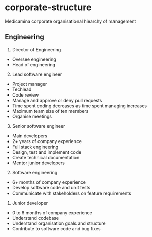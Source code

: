 # corporate-structure

Medicamina corporate organisational hiearchy of management

## Engineering

1. Director of Engineering
  - Oversee engineering
  - Head of engineering
2. Lead software engineer
  - Project manager
  - Techlead
  - Code review
  - Manage and approve or deny pull requests
  - Time spent coding decreases as time spent managing increases
  - Maximum team size of ten members
  - Organise meetings
3. Senior software engineer
  - Main developers
  - 2+ years of company experience
  - Full stack engineering
  - Design, test and implement code
  - Create technical documentation
  - Mentor junior developers
2. Software engineering
  - 6+ months of company experience
  - Develop software code and unit tests
  - Communicate with stakeholders on feature requirements
1. Junior developer
  - 0 to 6 months of company experience
  - Understand codebase
  - Understand organisation goals and structure
  - Contribute to software code and bug fixes